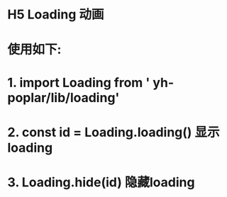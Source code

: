 # H5 Loading 动画
# 使用如下:
# 1. import Loading from ' yh-poplar/lib/loading'
# 2. const id = Loading.loading() 显示loading
# 3. Loading.hide(id) 隐藏loading